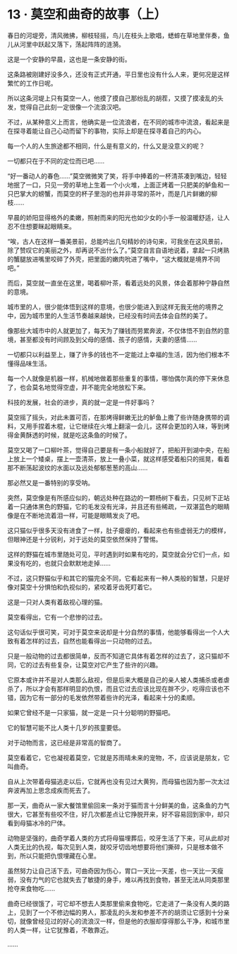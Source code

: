# 13 · 莫空和曲奇的故事（上）

春日的河堤旁，清风微拂，柳枝轻摇，鸟儿在枝头上歌唱，蟋蟀在草地里伴奏，鱼儿从河里中跃起又落下，荡起阵阵的涟漪。

这是一个安静的早晨，这也是一条安静的街。

这条路被刚建好没多久，还没有正式开通，平日里也没有什么人来，更何况是这样繁忙的工作日呢。

所以这条河堤上只有莫空一人，他摸了摸自己那纷乱的胡茬，又摸了摸凌乱的头发，觉得自己此刻一定很像一个流浪汉吧。

不过，从某种意义上而言，他确实是一位流浪者，在不同的城市中流浪，看起来是在探寻着能让自己心动而留下的事物，实际上却是在探寻着自己的内心。

每一个人的人生旅途都不相同，什么是有意义的，什么又是没意义的呢？

一切都只在于不同的定位而已吧……

“好一番动人的春色……”莫空微微笑了笑，将手中捧着的一杯清茶凑到嘴边，轻轻地抿了一口，只见一旁的草地上生着一个小火堆，上面正烤着一只肥美的鲈鱼和一只巴掌大的螃蟹，而莫空的杯子里泡的也并非寻常的茶叶，而是几片鲜嫩的柳枝……

早晨的娇阳显得格外的柔嫩，照射而来的阳光也如少女的小手一般温暖舒适，让人忍不住想要眯起眼睛来。

“唉，古人在这样一番美景前，总能吟出几句精妙的诗句来，可我坐在这风景前，除了赞叹它的美丽之外，却再说不出什么了。”莫空自言自语地说着，拿起一只烤熟的蟹腿放进嘴里咬碎了外壳，把里面的嫩肉吮进了嘴中，“这大概就是境界不同吧。”

而后，莫空就一直坐在这里，喝着柳叶茶，看着远处的风景，体会着那种宁静自然的意境。

城市里的人，很少能体悟到这样的意境，也很少能进入到这样无我无他的境界之中，因为城市里的人生活节奏越来越快，已经没有时间去体会自然的美了。

像那些大城市中的人就更加了，每天为了赚钱而劳累奔波，不仅体悟不到自然的意境，甚至都没有时间顾及到父母的感情、孩子的感情，夫妻的感情……

一切都只以利益至上，赚了许多的钱也不一定能过上幸福的生活，因为他们根本不懂得品味生活。

每一个人就像是机器一样，机械地做着那些重复的事情，哪怕偶尔真的停下来休息了，也会莫名地觉得空虚，并不能完全地放松下来。

科技的发展，社会的进步，真的就一定是一件好事吗？

莫空摇了摇头，对此未置可否，在那烤得鲜嫩无比的鲈鱼上撒了些许随身携带的调料，又用手捏着木棍，让它继续在火堆上翻滚一会儿，这样会更加的入味，等到烤得金黄酥透的时候，就是吃这条鱼的时候了。

莫空又喝了一口柳叶茶，觉得自己要是有一条小船就好了，把船开到湖中央，在船上放上一个矮桌，摆上一壶清茶，放上一叠小菜，就这样感受着船只的摇晃，看着那不断荡起波纹的水面以及远处郁郁葱葱的高山……

那必然又是一番特别的享受呐。

突然，莫空像是有所感应似的，朝远处种在路边的一颗杨树下看去，只见树下正站着一只通体黑色的野猫，它的毛发没有光泽，并且还有些稀疏，一双湛蓝色的眼睛像是在不断地流着泪一样，可能是眼睛发炎了吧。

这只猫似乎很多天没有进食了一样，肚子瘪瘪的，看起来也有些虚弱无力的模样，但眼神还是十分锐利，对于远处的莫空依然保持了警惕。

这样的野猫在城市里随处可见，平时遇到时如果有吃的，莫空就会分它们一点，如果没有吃的，也就只会默默地走掉……

不过，这只野猫似乎和其它的猫完全不同，它看起来有一种人类般的智慧，只是好像对莫空十分惧怕和仇视似的，紧咬着牙齿死盯着它。

这是一只对人类有着敌视心理的猫。

莫空看得出，它有一个悲惨的过去。

这句话似乎很可笑，可对于莫空来说却是十分自然的事情，他能够看得出一个人大致有着怎样的过去，自然也能看得出一只动物的过去。

只是一般动物的过去都很简单，反而不知道它具体有着怎样的过去了，这只猫却不同，它的过去有些复杂，让莫空对它产生了些许的兴趣。

它原本或许并不是对人类那么敌视，但是后来大概是自己的亲人被人类捕杀或者虐杀了，所以才会有那样明显的仇恨，而且它过去应该比现在胖不少，吃得应该也不错，因为它有一部分的毛发依然带着些许的光泽，看起来十分的柔顺。

如果它曾经不是一只家猫，就一定是一只十分聪明的野猫吧。

它的智慧可能不比人类十几岁的孩童要低。

对于动物而言，这已经是非常高的智商了。

莫空看着它，它也凝视着莫空，它就是苏雨晴未来的宠物，不，应该说是朋友，它叫曲奇。

自从上次带着母猫逃走以后，它就再也没有见过大黄狗，而母猫也因为那一次太过奔波再加上思念成疾而死去了。

那一天，曲奇从一家大餐馆里偷回来一条对于猫而言十分鲜美的鱼，这条鱼的力气很大，它甚至有些咬不住，好几次都差点让它挣脱开来，好不容易回到家中，却只看到母猫冰冷的尸体。

动物是坚强的，曲奇学着人类的方式将母猫埋葬后，咬牙生活了下来，可从此却对人类无比的仇视，每次见到人类，就咬牙切齿地想要将他们撕碎，只是根本做不到，所以只能把仇恨埋藏在心里。

虽然努力让自己活下去，可曲奇因为伤心，胃口一天比一天差，也一天比一天瘦弱，没有力气的它也就失去了敏捷的身手，难以再找到食物，甚至无法从同类那里抢夺来食物吃……

曲奇已经很饿了，可它却不想去人类那里偷来食物吃，它走进了一条没有人类的路上，见到了一个不修边幅的男人，那凌乱的头发和参差不齐的胡须让它感到十分亲切，就像曾经见过的好心的流浪汉一样，但是他的衣服却穿得那么干净，和城市里的人类一样，让它犹豫着，不敢靠近。

……
